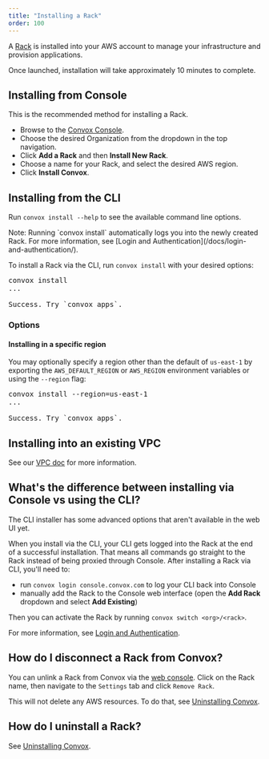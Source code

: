 ```yaml
---
title: "Installing a Rack"
order: 100
---
```


A [Rack](/docs/rack) is installed into your AWS account to manage your infrastructure and provision applications.

Once launched, installation will take approximately 10 minutes to complete.

## Installing from Console

This is the recommended method for installing a Rack.

* Browse to the [Convox Console](https://console.convox.com/).
* Choose the desired Organization from the dropdown in the top navigation.
* Click **Add a Rack** and then **Install New Rack**.
* Choose a name for your Rack, and select the desired AWS region.
* Click **Install Convox**.

## Installing from the CLI

Run `convox install --help` to see the available command line options.

<div class="block-callout block-show-callout type-info" markdown="1">
Note: Running `convox install` automatically logs you into the newly created Rack. For more information, see [Login and Authentication](/docs/login-and-authentication/).

</div>

To install a Rack via the CLI, run `convox install` with your desired options:

<pre class="terminal">
<span class="command">convox install</span>
...

Success. Try `convox apps`.
</pre>

### Options

#### Installing in a specific region

You may optionally specify a region other than the default of `us-east-1` by exporting the `AWS_DEFAULT_REGION` or `AWS_REGION` environment variables or using the `--region` flag:

<pre class="terminal">
<span class="command">convox install --region=us-east-1</span>
...

Success. Try `convox apps`.
</pre>


## Installing into an existing VPC

See our [VPC doc](/docs/vpc-configurations#installing-into-an-existing-vpc) for more information.

## What's the difference between installing via Console vs using the CLI?

The CLI installer has some advanced options that aren't available in the web UI yet.

When you install via the CLI, your CLI gets logged into the Rack at the end of a successful installation. That means all commands go straight to the Rack instead of being proxied through Console. After installing a Rack via CLI, you'll need to:

- run `convox login console.convox.com` to log your CLI back into Console
- manually add the Rack to the Console web interface (open the **Add Rack** dropdown and select **Add Existing**)

Then you can activate the Rack by running `convox switch <org>/<rack>`.

For more information, see [Login and Authentication](/docs/login-and-authentication/).

## How do I disconnect a Rack from Convox?

You can unlink a Rack from Convox via the [web console](https://console.convox.com/). Click on the Rack name, then navigate to the `Settings` tab and click `Remove Rack`.

This will not delete any AWS resources. To do that, see [Uninstalling Convox](/docs/uninstalling-convox/).

## How do I uninstall a Rack?

See [Uninstalling Convox](/docs/uninstalling-convox/).
